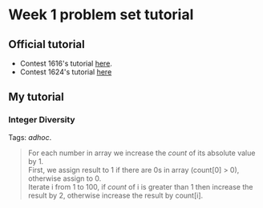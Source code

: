 # Week 1 problem set tutorial

## Official tutorial
- Contest 1616's tutorial [here](https://codeforces.com/blog/entry/98501).
- Contest 1624's tutorial [here](https://codeforces.com/blog/entry/98942)

## My tutorial

### Integer Diversity<br>
Tags: *adhoc*.
> For each number in array we increase the *count* of its absolute value by 1. <br>
> First, we assign result to 1 if there are 0s in array (count[0] > 0), otherwise assign to 0. <br>
> Iterate i from 1 to 100, if *count* of i is greater than 1 then increase the result by 2, otherwise increase the result by count[i].